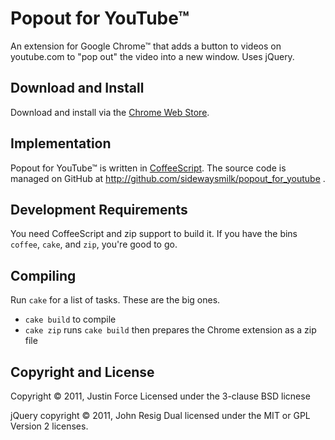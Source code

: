Popout for YouTube™
===================

An extension for Google Chrome™ that adds a button to videos on youtube.com to
"pop out" the video into a new window. Uses jQuery.

Download and Install
--------------------

Download and install via the [Chrome Web Store](https://chrome.google.com/webstore/detail/pofekaindcmmojfnfgbpklepkjfilcep).

Implementation
--------------

Popout for YouTube™ is written in [CoffeeScript](http://coffeescript.org). The source code is managed on GitHub at http://github.com/sidewaysmilk/popout_for_youtube .

Development Requirements
------------------------

You need CoffeeScript and zip support to build it. If you have the bins
`coffee`, `cake`, and `zip`, you're good to go.

Compiling
---------

Run `cake` for a list of tasks. These are the big ones.

* `cake build` to compile
* `cake zip` runs `cake build` then prepares the Chrome extension as a zip file

Copyright and License
---------------------

Copyright © 2011, Justin Force
Licensed under the 3-clause BSD licnese

jQuery copyright © 2011, John Resig
Dual licensed under the MIT or GPL Version 2 licenses.

